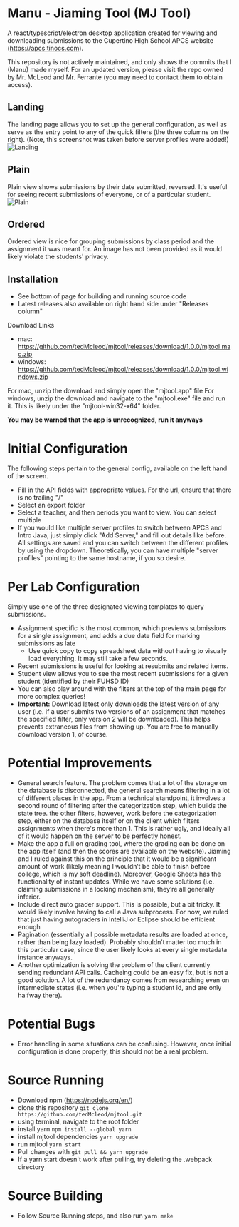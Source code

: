 # Manu - Jiaming Tool (MJ Tool)

A react/typescript/electron desktop application created for viewing and downloading submissions to the Cupertino High School APCS website (https://apcs.tinocs.com).

This repository is not actively maintained, and only shows the commits that I (Manu) made myself. For an updated version, please visit the repo owned by Mr. McLeod and Mr. Ferrante (you may need to contact them to obtain access).

## Landing
The landing page allows you to set up the general configuration, as well as serve as the entry point to any of the quick filters (the three columns on the right). (Note, this screenshot was taken before server profiles were added!)
![Landing](.github/landing.png)

## Plain
Plain view shows submissions by their date submitted, reversed. It's useful for seeing recent submissions of everyone, or of a particular student.
![Plain](.github/plain.png)

## Ordered
Ordered view is nice for grouping submissions by class period and the assignment it was meant for. An image has not been provided as it would likely violate the students' privacy. 

## Installation
- See bottom of page for building and running source code
- Latest releases also available on right hand side under "Releases column"

Download Links
- mac: https://github.com/tedMcleod/mjtool/releases/download/1.0.0/mjtool.mac.zip
- windows: https://github.com/tedMcleod/mjtool/releases/download/1.0.0/mjtool.windows.zip

For mac, unzip the download and simply open the "mjtool.app" file
For windows, unzip the download and navigate to the "mjtool.exe" file and run it. This is likely under the "mjtool-win32-x64" folder.

**You may be warned that the app is unrecognized, run it anyways**

# Initial Configuration
The following steps pertain to the general config, available on the left hand of the screen.
- Fill in the API fields with appropriate values. For the url, ensure that there is no trailing "/" 
- Select an export folder
- Select a teacher, and then periods you want to view. You can select multiple
- If you would like multiple server profiles to switch between APCS and Intro Java, just simply click "Add Server," and fill out details like before. All settings are saved and you can switch between the different profiles by using the dropdown. Theoretically, you can have multiple "server profiles" pointing to the same hostname, if you so desire.

# Per Lab Configuration
Simply use one of the three designated viewing templates to query submissions. 
- Assignment specific is the most common, which previews submissions for a single assignment, and adds a due date field for marking submissions as late
    - Use quick copy to copy spreadsheet data without having to visually load everything. It may still take a few seconds.
- Recent submissions is useful for looking at resubmits and related items.
- Student view allows you to see the most recent submissions for a given student (identified by their FUHSD ID)
- You can also play around with the filters at the top of the main page for more complex queries!
- **Important:** Download latest only downloads the latest version of any user (i.e. if a user submits two versions of an assignment that matches the specified filter, only version 2 will be downloaded). This helps prevents extraneous files from showing up. You are free to manually download version 1, of course.

# Potential Improvements 
- General search feature. The problem comes that a lot of the storage on the database is disconnected, the general search means filtering in a lot of different places in the app. From a technical standpoint, it involves a second round of filtering after the categorization step, which builds the state tree. the other filters, however, work before the categorization step, either on the database itself or on the client which filters assignments when there's more than 1. This is rather ugly, and ideally all of it would happen on the server to be perfectly honest.
- Make the app a full on grading tool, where the grading can be done on the app itself (and then the scores are available on the website). Jiaming and I ruled against this on the principle that it would be a significant amount of work (likely meaning I wouldn’t be able to finish before college, which is my soft deadline). Moreover, Google Sheets has the functionality of instant updates. While we have some solutions (i.e. claiming submissions in a locking mechanism), they’re all generally inferior.
- Include direct auto grader support. This is possible, but a bit tricky. It would likely involve having to call a Java subprocess. For now, we ruled that just having autograders in IntelliJ or Eclipse should be efficient enough
- Pagination (essentially all possible metadata results are loaded at once, rather than being lazy loaded). Probably shouldn’t matter too much in this particular case, since the user likely looks at every single metadata instance anyways.
- Another optimization is solving the problem of the client currently sending redundant API calls. Cacheing could be an easy fix, but is not a good solution. A lot of the redundancy comes from researching even on intermediate states (i.e. when you're typing a student id, and are only halfway there).

# Potential Bugs
- Error handling in some situations can be confusing. However, once initial configuration is done properly, this should not be a real problem.

# Source Running
- Download npm (https://nodejs.org/en/)
- clone this repository `git clone https://github.com/tedMcleod/mjtool.git`
- using terminal, navigate to the root folder
- install yarn `npm install --global yarn`
- install mjtool dependencies `yarn upgrade`
- run mjtool `yarn start`
- Pull changes with `git pull && yarn upgrade`
- If a yarn start doesn't work after pulling, try deleting the .webpack directory

# Source Building
- Follow Source Running steps, and also run `yarn make`
